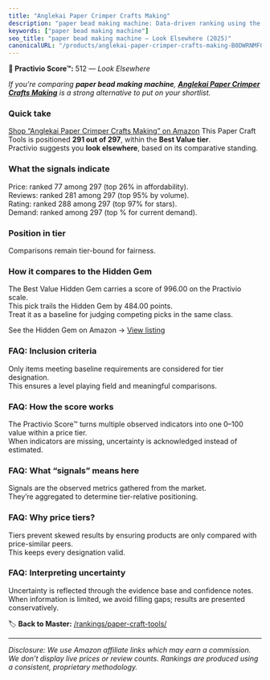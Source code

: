 ```yaml
---
title: "Anglekai Paper Crimper Crafts Making"
description: "paper bead making machine: Data-driven ranking using the Practivio Score™. Positioned by quality, value, demand, findability, momentum."
keywords: ["paper bead making machine"]
seo_title: "paper bead making machine — Look Elsewhere (2025)"
canonicalURL: "/products/anglekai-paper-crimper-crafts-making-B0DWRNMFQ2/"
---
```


**🚫 Practivio Score™:** 512 — _Look Elsewhere_


*If you're comparing **paper bead making machine**, **[Anglekai Paper Crimper Crafts Making](https://www.amazon.com/dp/B0DWRNMFQ2?tag=practivio-20)** is a strong alternative to put on your shortlist.*
### Quick take
[Shop “Anglekai Paper Crimper Crafts Making” on Amazon](https://www.amazon.com/dp/B0DWRNMFQ2?tag=practivio-20)
This Paper Craft Tools is positioned **291 out of 297**, within the **Best Value tier**.  
Practivio suggests you **look elsewhere**, based on its comparative standing.

### What the signals indicate
Price: ranked 77 among 297 (top 26% in affordability).  
Reviews: ranked 281 among 297 (top 95% by volume).  
Rating: ranked 288 among 297 (top 97% for stars).  
Demand: ranked  among 297 (top % for current demand).

### Position in tier
Comparisons remain tier-bound for fairness.

### How it compares to the Hidden Gem
The Best Value Hidden Gem carries a score of 996.00 on the Practivio scale.  
This pick trails the Hidden Gem by 484.00 points.  
Treat it as a baseline for judging competing picks in the same class.  

See the Hidden Gem on Amazon → [View listing](https://www.amazon.com/dp/B002YIP97K?tag=practivio-20)

### FAQ: Inclusion criteria
Only items meeting baseline requirements are considered for tier designation.  
This ensures a level playing field and meaningful comparisons.

### FAQ: How the score works
The Practivio Score™ turns multiple observed indicators into one 0–100 value within a price tier.  
When indicators are missing, uncertainty is acknowledged instead of estimated.

### FAQ: What “signals” means here
Signals are the observed metrics gathered from the market.  
They’re aggregated to determine tier-relative positioning.

### FAQ: Why price tiers?
Tiers prevent skewed results by ensuring products are only compared with price-similar peers.  
This keeps every designation valid.

### FAQ: Interpreting uncertainty
Uncertainty is reflected through the evidence base and confidence notes.  
When information is limited, we avoid filling gaps; results are presented conservatively.


🏷️ **Back to Master:** [/rankings/paper-craft-tools/](/rankings/paper-craft-tools/)

---
_Disclosure: We use Amazon affiliate links which may earn a commission. We don’t display live prices or review counts. Rankings are produced using a consistent, proprietary methodology._
